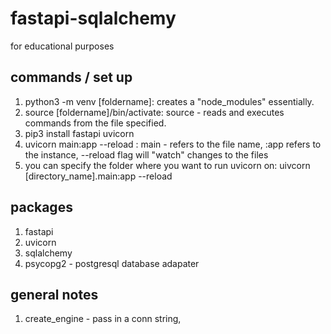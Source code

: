 # fastapi-sqlalchemy

for educational purposes

## commands / set up

1. python3 -m venv [foldername]: creates a "node_modules" essentially.
2. source [foldername]/bin/activate: source - reads and executes commands from the file specified.
3. pip3 install fastapi uvicorn
4. uvicorn main:app --reload : main - refers to the file name, :app refers to the instance, --reload flag will "watch" changes to the files
5. you can specify the folder where you want to run uvicorn on: uivcorn [directory_name].main:app --reload

## packages

1. fastapi
2. uvicorn
3. sqlalchemy
4. psycopg2 - postgresql database adapater

## general notes

1. create_engine - pass in a conn string,
